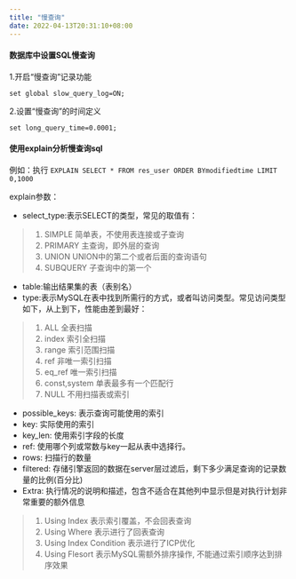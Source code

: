 ```yaml
---
title: "慢查询"
date: 2022-04-13T20:31:10+08:00
---
```



#### 数据库中设置SQL慢查询

1.开启“慢查询”记录功能

```
set global slow_query_log=ON;
```

2.设置“慢查询”的时间定义
```
set long_query_time=0.0001;
```

#### 使用explain分析慢查询sql

例如：执行 `EXPLAIN SELECT * FROM res_user ORDER BYmodifiedtime LIMIT 0,1000`

explain参数：
* select_type:表示SELECT的类型，常见的取值有：

>1. SIMPLE	简单表，不使用表连接或子查询
>2. PRIMARY	主查询，即外层的查询
>3. UNION	UNION中的第二个或者后面的查询语句
>4. SUBQUERY	子查询中的第一个

* table:输出结果集的表（表别名）
* type:表示MySQL在表中找到所需行的方式，或者叫访问类型。常见访问类型如下，从上到下，性能由差到最好：
>1. ALL		全表扫描
>2. index	索引全扫描
>3. range	索引范围扫描
>4. ref		非唯一索引扫描
>5. eq_ref	唯一索引扫描
>6. const,system	单表最多有一个匹配行
>7. NULL	不用扫描表或索引

* possible_keys: 表示查询可能使用的索引
* key: 实际使用的索引
* key_len: 使用索引字段的长度
* ref: 使用哪个列或常数与key一起从表中选择行。
* rows: 扫描行的数量
* filtered: 存储引擎返回的数据在server层过滤后，剩下多少满足查询的记录数量的比例(百分比)
* Extra: 执行情况的说明和描述，包含不适合在其他列中显示但是对执行计划非常重要的额外信息
>1. Using Index	表示索引覆盖，不会回表查询
>2. Using Where	表示进行了回表查询
>3. Using Index Condition	表示进行了ICP优化
>4. Using Flesort	表示MySQL需额外排序操作, 不能通过索引顺序达到排序效果
